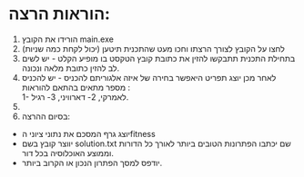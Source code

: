 # הוראות הרצה:

1. הורידו את הקובץ main.exe
2.  לחצו על הקובץ לצורך הרצתו וחכו מעט שהתכנית תיטען (יכול לקחת כמה שניות)
3.  בתחילת התכנית תתבקשו להזין את כתובת קובץ הטקסט בו מופיע הקלט - יש לשים לב להזין כתובת מלאה ונכונה.
4.  לאחר מכן יוצג תפריט היאפשר בחירה של איזה אלגוריתם להכניס - יש להכניס מספר מתאים בהתאם להוראות : </br>
 1- לאמרקי, 2- דארוויני, 3- רגיל.
5.
5.  בסיום ההרצה:
* יוצג גרף המסכם את נתוני ציוני הfitness
* יווצר קובץ בשם solution.txt שם יכתבו הפתרונות הטובים ביותר לאורך כל הדורות וממוצע האוכלוסיה בכל דור.
* יודפס למסך הפתרון הנכון או הקרוב ביותר.
